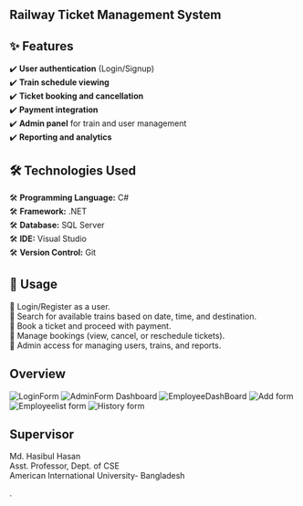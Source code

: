 ## Railway Ticket Management System

## ✨ Features

✔️ **User authentication** (Login/Signup) <br>
✔️ **Train schedule viewing** <br>
✔️ **Ticket booking and cancellation** <br>
✔️ **Payment integration** <br>
✔️ **Admin panel** for train and user management <br>
✔️ **Reporting and analytics** <br>

## 🛠 Technologies Used
🛠 **Programming Language:** C# <br>
🛠 **Framework:** .NET <br>
🛠 **Database:** SQL Server <br>
🛠 **IDE:** Visual Studio <br>
🛠 **Version Control:** Git <br>

## 📌 Usage
🔹 Login/Register as a user. <br> 
🔹 Search for available trains based on date, time, and destination. <br> 
🔹 Book a ticket and proceed with payment. <br> 
🔹 Manage bookings (view, cancel, or reschedule tickets). <br> 
🔹 Admin access for managing users, trains, and reports. <be>

## Overview
![LoginForm](https://github.com/user-attachments/assets/20a9a579-4c76-4ef7-999e-797624492dc1)
![AdminForm Dashboard](https://github.com/user-attachments/assets/f7973962-5329-4117-9e96-3229d894ce21)
![EmployeeDashBoard](https://github.com/user-attachments/assets/a235bca2-bca0-41bf-a0a9-ecec009c7009)
![Add form](https://github.com/user-attachments/assets/37d6e2e1-ee19-46bf-aad9-3c19b51c30b5)
![Employeelist form](https://github.com/user-attachments/assets/35537a7f-d7e9-4be1-bbe5-651096a4e290)
![History form](https://github.com/user-attachments/assets/20d90a6b-e899-4d84-8c2d-d7db47915fc7)

## Supervisor
Md. Hasibul Hasan <br>
Asst. Professor, Dept. of CSE<br>
American International University- Bangladesh

.

